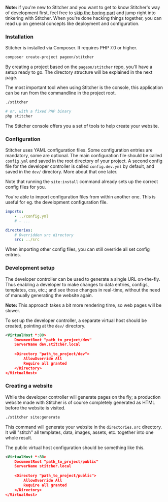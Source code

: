 **Note:** if you're new to Stitcher and you want to get to know Stitcher's way of development first, feel free to 
 [skip the boring part](/guide/site-configuration#read) and jump right into tinkering with Stitcher. When you're done hacking
 things together, you can read up on general concepts like deployment and configuration.

### Installation

Stitcher is installed via Composer. It requires PHP 7.0 or higher.

```sh
composer create-project pageon/stitcher
```

By creating a project based on the `pageon/stitcher` repo, you'll have a setup ready to go. The directory structure will
 be explained in the next page.
 
The most important tool when using Stitcher is the console, this application can be run from the commandline in the 
 project root.
 
```sh
./stitcher

# or, with a fixed PHP binary
php stitcher
```
 
The Stitcher console offers you a set of tools to help create your website.

### Configuration

Stitcher uses YAML configuration files. Some configuration entries are mandatory, some are optional. 
 The main configuration file should be called `config.yml` and saved in the root directory of your project. A second config file
 for the developer controller is called `config.dev.yml` by default, and saved in the `dev/` directory. More about that one later.
 
Note that running the `site:install` command already sets up the correct config files for you.

You're able to import configuration files from within another one. This is useful for eg. the development configuration file.
 
```yaml
imports:
    - ../config.yml
    # - ...

directories:
    # Overridden src directory
    src: ../src
```

When importing other config files, you can still override all set config entries.

### Development setup

The developer controller can be used to generate a single URL on-the-fly. Thus enabling a developer to make changes to 
data entries, configs, templates, css, etc.; and see those changes in real-time, without the need of manually generating the website again.

**Note:** This approach takes a bit more rendering time, so web pages will be slower.

To set up the developer controller, a separate virtual host should be created, pointing at the `dev/` directory.

```xml
<VirtualHost *:80>
    DocumentRoot "path_to_project/dev"
    ServerName dev.stitcher.local
    
    <Directory "path_to_project/dev">
        AllowOverride All
        Require all granted
    </Directory>
</VirtualHost>
```

### Creating a website

While the developer controller will generate pages on the fly; a production website made with Stitcher is of course 
completely generated as HTML before the website is visited.

```sh
./stitcher site:generate
```

This command will generate your website in the `directories.src` directory. It will "stitch" all templates, data, images, 
assets, etc. together into one whole result.

The public virtual host configuration should be something like this.

```xml
<VirtualHost *:80>
    DocumentRoot "path_to_project/public"
    ServerName stitcher.local
    
    <Directory "path_to_project/public">
        AllowOverride All
        Require all granted
    </Directory>
</VirtualHost>
```
